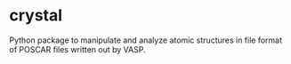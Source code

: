 # crystal
Python package to manipulate and analyze atomic structures in file format of POSCAR files written out by VASP.
